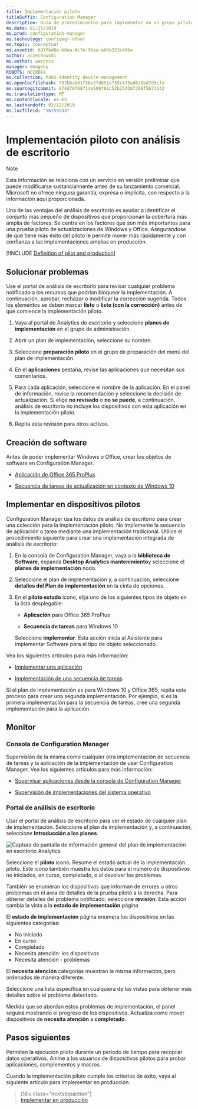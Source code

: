 ```yaml
---
title: Implementación piloto
titleSuffix: Configuration Manager
description: Guía de procedimientos para implementar en un grupo piloto de análisis de escritorio.
ms.date: 01/25/2019
ms.prod: configuration-manager
ms.technology: configmgr-other
ms.topic: conceptual
ms.assetid: 637fbd8e-b8ea-4c7e-95ee-a60a323c496e
author: aczechowski
ms.author: aaroncz
manager: dougeby
ROBOTS: NOINDEX
ms.collection: M365-identity-device-management
ms.openlocfilehash: 797b8ab61f5be2fd851e735c475ed610ed7d3cfe
ms.sourcegitcommit: 874d78f08714a509f61c52b154387268f5b73242
ms.translationtype: MT
ms.contentlocale: es-ES
ms.lasthandoff: 02/12/2019
ms.locfileid: "56755533"
---
```

# <a name="how-to-deploy-to-pilot-with-desktop-analytics"></a>Implementación piloto con análisis de escritorio

> [!Note]  
> Esta información se relaciona con un servicio en versión preliminar que puede modificarse sustancialmente antes de su lanzamiento comercial. Microsoft no ofrece ninguna garantía, expresa o implícita, con respecto a la información aquí proporcionada.  

Una de las ventajas del análisis de escritorio es ayudar a identificar el conjunto más pequeño de dispositivos que proporcionan la cobertura más amplia de factores. Se centra en los factores que son más importantes para una prueba piloto de actualizaciones de Windows y Office. Asegurándose de que tiene más éxito del piloto le permite mover más rápidamente y con confianza a las implementaciones amplias en producción.  

[!INCLUDE [Definition of pilot and production](includes/define-pilot-prod.md)]



## <a name="address-issues"></a>Solucionar problemas

Use el portal de análisis de escritorio para revisar cualquier problema notificado a los recursos que podrían bloquear la implementación. A continuación, aprobar, rechazar o modificar la corrección sugerida. Todos los elementos se deben marcar **listo** o **listo (con la corrección)** antes de que comience la implementación piloto. 

1. Vaya al portal de Analytics de escritorio y seleccione **planes de implementación** en el grupo de administración.  

2. Abrir un plan de implementación, seleccione su nombre.  

3. Seleccione **preparación piloto** en el grupo de preparación del menú del plan de implementación.  

4. En el **aplicaciones** pestaña, revise las aplicaciones que necesitan sus comentarios.  

5. Para cada aplicación, seleccione el nombre de la aplicación. En el panel de información, revise la recomendación y seleccione la decisión de actualización. Si elige **no revisado** o **no se puede**, a continuación, análisis de escritorio no incluye los dispositivos con esta aplicación en la implementación piloto.  

6. Repita esta revisión para otros activos.  




## <a name="create-software"></a>Creación de software

Antes de poder implementar Windows o Office, crear los objetos de software en Configuration Manager.

- [Aplicación de Office 365 ProPlus](https://docs.microsoft.com/sccm/sum/deploy-use/manage-office-365-proplus-updates#deploy-office-365-apps)  

- [Secuencia de tareas de actualización en contexto de Windows 10](https://docs.microsoft.com/sccm/osd/deploy-use/create-a-task-sequence-to-upgrade-an-operating-system)



## <a name="deploy-to-pilot-devices"></a>Implementar en dispositivos pilotos

Configuration Manager usa los datos de análisis de escritorio para crear una colección para la implementación piloto. No implemente la secuencia de aplicación o tarea mediante una implementación tradicional. Utilice el procedimiento siguiente para crear una implementación integrada de análisis de escritorio:

1. En la consola de Configuration Manager, vaya a la **biblioteca de Software**, expanda **Desktop Analytics mantenimiento**y seleccione el **planes de implementación** nodo.  

2. Seleccione el plan de implementación y, a continuación, seleccione **detalles del Plan de implementación** en la cinta de opciones.  

3. En el **piloto estado** icono, elija uno de los siguientes tipos de objeto en la lista desplegable:  

    - **Aplicación** para Office 365 ProPlus  

    - **Secuencia de tareas** para Windows 10  
  
   Seleccione **implementar**. Esta acción inicia al Asistente para implementar Software para el tipo de objeto seleccionado. 


Vea los siguientes artículos para más información:  

- [Implementar una aplicación](/sccm/apps/deploy-use/deploy-applications#bkmk_deploy)  

- [Implementación de una secuencia de tareas](/sccm/osd/deploy-use/manage-task-sequences-to-automate-tasks#BKMK_DeployTS)  


Si el plan de implementación es para Windows 10 y Office 365, repita este proceso para crear una segunda implementación. Por ejemplo, si es la primera implementación para la secuencia de tareas, cree una segunda implementación para la aplicación.



## <a name="monitor"></a>Monitor

### <a name="configuration-manager-console"></a>Consola de Configuration Manager

Supervisión de la misma como cualquier otra implementación de secuencia de tareas y la aplicación de la implementación de usar Configuration Manager. Vea los siguientes artículos para más información:  

- [Supervisar aplicaciones desde la consola de Configuration Manager](/sccm/apps/deploy-use/monitor-applications-from-the-console)  

- [Supervisión de implementaciones del sistema operativo](/sccm/osd/deploy-use/monitor-operating-system-deployments)  


### <a name="desktop-analytics-portal"></a>Portal de análisis de escritorio

Usar el portal de análisis de escritorio para ver el estado de cualquier plan de implementación. Seleccione el plan de implementación y, a continuación, seleccione **Introducción a los planes**. 

![Captura de pantalla de información general del plan de implementación en escritorio Analytics](media/deployment-plan-overview.png)

Seleccione el **piloto** icono. Resume el estado actual de la implementación piloto. Este icono también muestra los datos para el número de dispositivos no iniciados, en curso, completado, o al devolver los problemas.

También se enumeran los dispositivos que informan de errores u otros problemas en el área de detalles de la prueba piloto a la derecha. Para obtener detalles del problema notificado, seleccione **revisión**. Esta acción cambia la vista a la **estado de implementación** página

El **estado de implementación** página enumera los dispositivos en las siguientes categorías:

- No iniciado
- En curso
- Completado
- Necesita atención: los dispositivos
- Necesita atención - problemas

El **necesita atención** categorías muestran la misma información, pero ordenados de manera diferente.

Seleccione una lista específica en cualquiera de las vistas para obtener más detalles sobre el problema detectado.

Medida que se abordan estos problemas de implementación, el panel seguirá mostrando el progreso de los dispositivos. Actualiza como mover dispositivos de **necesita atención** a **completado**.



## <a name="next-steps"></a>Pasos siguientes

Permiten la ejecución piloto durante un período de tiempo para recopilar datos operativos. Anime a los usuarios de dispositivos pilotos para probar aplicaciones, complementos y macros. 

Cuando la implementación piloto cumple los criterios de éxito, vaya al siguiente artículo para implementar en producción.
> [!div class="nextstepaction"]  
> [Implementar en producción](/sccm/desktop-analytics/deploy-prod)  
